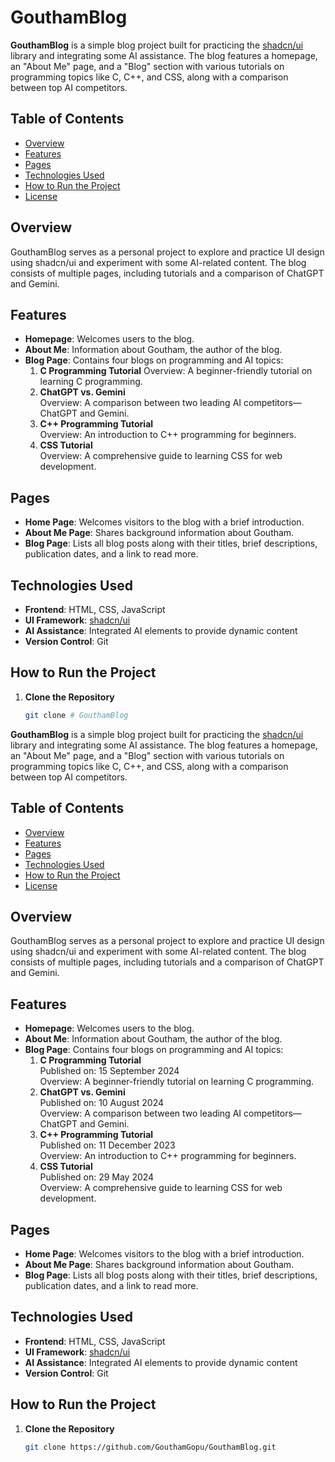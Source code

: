 # GouthamBlog

**GouthamBlog** is a simple blog project built for practicing the [shadcn/ui](https://ui.shadcn.dev/) library and integrating some AI assistance. The blog features a homepage, an "About Me" page, and a "Blog" section with various tutorials on programming topics like C, C++, and CSS, along with a comparison between top AI competitors.

## Table of Contents
- [Overview](#overview)
- [Features](#features)
- [Pages](#pages)
- [Technologies Used](#technologies-used)
- [How to Run the Project](#how-to-run-the-project)
- [License](#license)

## Overview

GouthamBlog serves as a personal project to explore and practice UI design using shadcn/ui and experiment with some AI-related content. The blog consists of multiple pages, including tutorials and a comparison of ChatGPT and Gemini.

## Features
- **Homepage**: Welcomes users to the blog.
- **About Me**: Information about Goutham, the author of the blog.
- **Blog Page**: Contains four blogs on programming and AI topics:
  1. **C Programming Tutorial** 
     Overview: A beginner-friendly tutorial on learning C programming.
  2. **ChatGPT vs. Gemini**  
     Overview: A comparison between two leading AI competitors—ChatGPT and Gemini.
  3. **C++ Programming Tutorial**  
     Overview: An introduction to C++ programming for beginners.
  4. **CSS Tutorial**  
     Overview: A comprehensive guide to learning CSS for web development.

## Pages

- **Home Page**: Welcomes visitors to the blog with a brief introduction.
- **About Me Page**: Shares background information about Goutham.
- **Blog Page**: Lists all blog posts along with their titles, brief descriptions, publication dates, and a link to read more.

## Technologies Used

- **Frontend**: HTML, CSS, JavaScript
- **UI Framework**: [shadcn/ui](https://ui.shadcn.dev/)
- **AI Assistance**: Integrated AI elements to provide dynamic content
- **Version Control**: Git

## How to Run the Project

1. **Clone the Repository**  
   ```bash
   git clone # GouthamBlog

**GouthamBlog** is a simple blog project built for practicing the [shadcn/ui](https://ui.shadcn.dev/) library and integrating some AI assistance. The blog features a homepage, an "About Me" page, and a "Blog" section with various tutorials on programming topics like C, C++, and CSS, along with a comparison between top AI competitors.

## Table of Contents
- [Overview](#overview)
- [Features](#features)
- [Pages](#pages)
- [Technologies Used](#technologies-used)
- [How to Run the Project](#how-to-run-the-project)
- [License](#license)

## Overview

GouthamBlog serves as a personal project to explore and practice UI design using shadcn/ui and experiment with some AI-related content. The blog consists of multiple pages, including tutorials and a comparison of ChatGPT and Gemini.

## Features
- **Homepage**: Welcomes users to the blog.
- **About Me**: Information about Goutham, the author of the blog.
- **Blog Page**: Contains four blogs on programming and AI topics:
  1. **C Programming Tutorial**  
     Published on: 15 September 2024  
     Overview: A beginner-friendly tutorial on learning C programming.
  2. **ChatGPT vs. Gemini**  
     Published on: 10 August 2024  
     Overview: A comparison between two leading AI competitors—ChatGPT and Gemini.
  3. **C++ Programming Tutorial**  
     Published on: 11 December 2023  
     Overview: An introduction to C++ programming for beginners.
  4. **CSS Tutorial**  
     Published on: 29 May 2024  
     Overview: A comprehensive guide to learning CSS for web development.

## Pages

- **Home Page**: Welcomes visitors to the blog with a brief introduction.
- **About Me Page**: Shares background information about Goutham.
- **Blog Page**: Lists all blog posts along with their titles, brief descriptions, publication dates, and a link to read more.

## Technologies Used

- **Frontend**: HTML, CSS, JavaScript
- **UI Framework**: [shadcn/ui](https://ui.shadcn.dev/)
- **AI Assistance**: Integrated AI elements to provide dynamic content
- **Version Control**: Git

## How to Run the Project

1. **Clone the Repository**  
   ```bash
   git clone https://github.com/GouthamGopu/GouthamBlog.git

